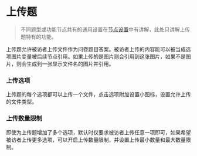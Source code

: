 # 上传题

> 不同题型或功能节点共有的通用设置在[节点设置](../node-setting/concept.md)中有讲解，此处只讲解上传题特有的功能。

上传题允许被访者上传文件作为问卷题目答案。被访者上传的内容能可以被当成选项图片变量被后续节点引用。如果上传的是图片则会引用到这张图片，如果不是图片，则会生成到一张显示文件名的图片并引用。

### 上传选项
上传题的每个选项都可以上传一个文件，点击选项附加设置小图标，设置允许上传的文件类型。

### 上传数量限制
即使为上传题增加了多个选项，默认时仅要求被访者上传任意一项即可，如果希望被访者上传更多选项，可以开启上传数量限制，并设置上传最小数量和最大数量限制。
